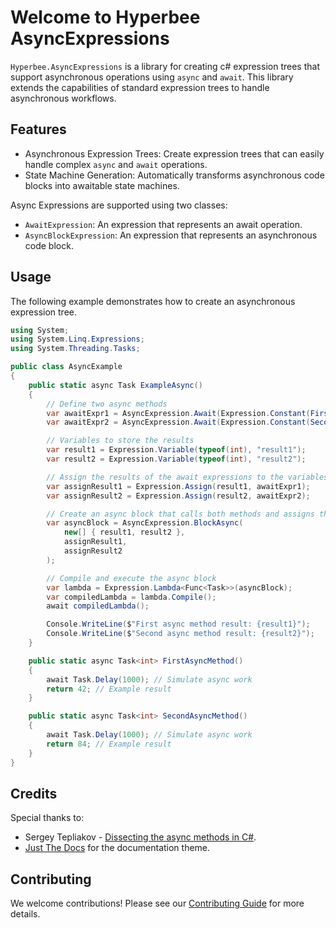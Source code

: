 ﻿# Welcome to Hyperbee AsyncExpressions

`Hyperbee.AsyncExpressions` is a library for creating c# expression trees that support asynchronous operations using `async` and `await`.
This library extends the capabilities of standard expression trees to handle asynchronous workflows.

## Features

* Asynchronous Expression Trees: Create expression trees that can easily handle complex `async` and `await` operations.
* State Machine Generation: Automatically transforms asynchronous code blocks into awaitable state machines.

Async Expressions are supported using two classes:
* `AwaitExpression`: An expression that represents an await operation.
* `AsyncBlockExpression`: An expression that represents an asynchronous code block.

## Usage

The following example demonstrates how to create an asynchronous expression tree.

```csharp
using System;
using System.Linq.Expressions;
using System.Threading.Tasks;

public class AsyncExample
{
    public static async Task ExampleAsync()
    {
        // Define two async methods
        var awaitExpr1 = AsyncExpression.Await(Expression.Constant(FirstAsyncMethod(), typeof(Task<int>)));
        var awaitExpr2 = AsyncExpression.Await(Expression.Constant(SecondAsyncMethod(), typeof(Task<int>)));

        // Variables to store the results
        var result1 = Expression.Variable(typeof(int), "result1");
        var result2 = Expression.Variable(typeof(int), "result2");

        // Assign the results of the await expressions to the variables
        var assignResult1 = Expression.Assign(result1, awaitExpr1);
        var assignResult2 = Expression.Assign(result2, awaitExpr2);

        // Create an async block that calls both methods and assigns their results
        var asyncBlock = AsyncExpression.BlockAsync(
            new[] { result1, result2 },
            assignResult1,
            assignResult2
        );

        // Compile and execute the async block
        var lambda = Expression.Lambda<Func<Task>>(asyncBlock);
        var compiledLambda = lambda.Compile();
        await compiledLambda();

        Console.WriteLine($"First async method result: {result1}");
        Console.WriteLine($"Second async method result: {result2}");
    }

    public static async Task<int> FirstAsyncMethod()
    {
        await Task.Delay(1000); // Simulate async work
        return 42; // Example result
    }

    public static async Task<int> SecondAsyncMethod()
    {
        await Task.Delay(1000); // Simulate async work
        return 84; // Example result
    }
}
```

## Credits

Special thanks to:

- Sergey Tepliakov - [Dissecting the async methods in C#](https://devblogs.microsoft.com/premier-developer/dissecting-the-async-methods-in-c/).
- [Just The Docs](https://github.com/just-the-docs/just-the-docs) for the documentation theme.

## Contributing

We welcome contributions! Please see our [Contributing Guide](https://github.com/Stillpoint-Software/.github/blob/main/.github/CONTRIBUTING.md) 
for more details.

